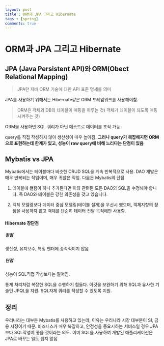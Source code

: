 ```yaml
---
layout: post
title : ORM과 JPA 그리고 Hibernate
tags : [spring]
comments: true
---
```

# ORM과 JPA 그리고 Hibernate

## JPA (Java Persistent API)와 ORM(Obect Relational Mapping)

> JPA란 자바 ORM 기술에 대한 API 표준 명세를 의미

JPA를 사용하기 위해서는 Hibernate같은 ORM 프레임워크를 사용해야함.

> ORM은 객체와 DB의 테이블이 매핑을 이루는 것( 객체가 테이블이 되도록 매핑시켜주는 것)

ORM을 사용하면 SQL 쿼리가 아닌 메소드로 데이터를 조작 가능

query를 직접 작성하지 않아 생산성이 매우 높아짐. **그러나 query가 복잡해지면 ORM으로 표현하는데 한계가 있고, 성능이 raw query에 비해 느리다는 단점이 있음**

## Mybatis vs JPA

Mybatis에서는 테이블마다 비슷한 CRUD SQL을 계속 반복적으로 사용. DAO 개발은 매우 반복되는 작업이며, 매우 귀찮은 작업. 다음은 Mybatis의 단점

1. 테이블에 컬럼이 하나 추가된다면 이와 관련된 모든 DAO의 SQL을 수정해야 합니다. 즉 DAO와 테이블은 강한 의존성을 갖고 있습니다.

2. 객체 모델링보다 데이터 중심 모델링(테이블 설계)을 우선시 했으며, 객체지향의 장점을 사용하지 않고 객체를 단순히 데이터 전달 목적에만 사용함.

#### Hibernate 장단점

##### 장점

생산성, 유지보수, 특정 벤더에 종속적이지 않음

##### 단점

성능이 SQL직접 작성보다는 떨어짐.

통계 처리처럼 복잡한 SQL을 수행하기 힘들다. 이것을 보완하기 위해 SQL과 유사한 기술인 JPQL을 지원. SQL자체 쿼리를 작성할 수 있도록 지원.

## 정리

우리나라는 대부분 Mybatis를 사용하고 있는데, 이유는 우리나라 시장 대부분이 SI, 금융 시장이기 때문. 비즈니스가 매우 복잡하고, 안정성을 중요시하는 서비스일 경우 JPA보다 SQL작성이 좋을 것이라는 의도. 이미 SQL을 사용하여 개발된 애플리케이션은 JPA로 바꾸는 일도 쉽지 않음

